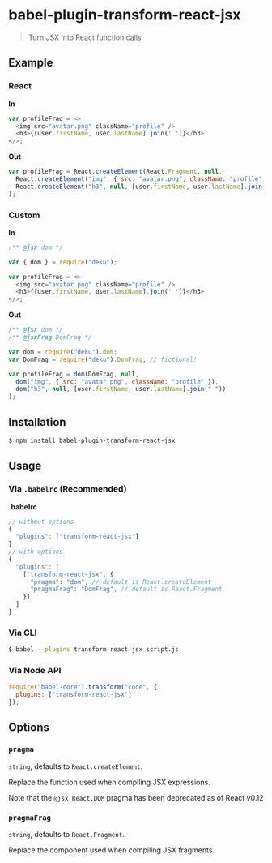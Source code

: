 # babel-plugin-transform-react-jsx

> Turn JSX into React function calls

## Example

### React

**In**

```javascript
var profileFrag = <>
  <img src="avatar.png" className="profile" />
  <h3>{[user.firstName, user.lastName].join(' ')}</h3>
</>;
```

**Out**

```javascript
var profileFrag = React.createElement(React.Fragment, null,
  React.createElement("img", { src: "avatar.png", className: "profile" }),
  React.createElement("h3", null, [user.firstName, user.lastName].join(" "))
);
```

### Custom

**In**

```javascript
/** @jsx dom */

var { dom } = require("deku");

var profileFrag = <>
  <img src="avatar.png" className="profile" />
  <h3>{[user.firstName, user.lastName].join(' ')}</h3>
</>;
```

**Out**

```javascript
/** @jsx dom */
/** @jsxFrag DomFrag */

var dom = require("deku").dom;
var DomFrag = require("deku").DomFrag; // fictional!

var profileFrag = dom(DomFrag, null,
  dom("img", { src: "avatar.png", className: "profile" }),
  dom("h3", null, [user.firstName, user.lastName].join(" "))
);
```

## Installation

```sh
$ npm install babel-plugin-transform-react-jsx
```

## Usage

### Via `.babelrc` (Recommended)

**.babelrc**

```js
// without options
{
  "plugins": ["transform-react-jsx"]
}
// with options
{
  "plugins": [
    ["transform-react-jsx", {
      "pragma": "dom", // default is React.createElement
      "pragmaFrag": "DomFrag", // default is React.Fragment
    }]
  ]
}
```

### Via CLI

```sh
$ babel --plugins transform-react-jsx script.js
```

### Via Node API

```javascript
require("babel-core").transform("code", {
  plugins: ["transform-react-jsx"]
});
```

## Options

### `pragma`

`string`, defaults to `React.createElement`.

Replace the function used when compiling JSX expressions.

Note that the `@jsx React.DOM` pragma has been deprecated as of React v0.12

### `pragmaFrag`

`string`, defaults to `React.Fragment`.

Replace the component used when compiling JSX fragments.

